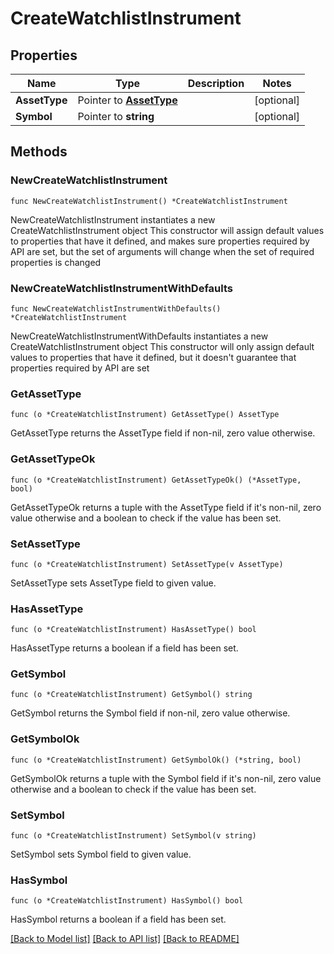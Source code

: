 # CreateWatchlistInstrument

## Properties

Name | Type | Description | Notes
------------ | ------------- | ------------- | -------------
**AssetType** | Pointer to [**AssetType**](AssetType.md) |  | [optional] 
**Symbol** | Pointer to **string** |  | [optional] 

## Methods

### NewCreateWatchlistInstrument

`func NewCreateWatchlistInstrument() *CreateWatchlistInstrument`

NewCreateWatchlistInstrument instantiates a new CreateWatchlistInstrument object
This constructor will assign default values to properties that have it defined,
and makes sure properties required by API are set, but the set of arguments
will change when the set of required properties is changed

### NewCreateWatchlistInstrumentWithDefaults

`func NewCreateWatchlistInstrumentWithDefaults() *CreateWatchlistInstrument`

NewCreateWatchlistInstrumentWithDefaults instantiates a new CreateWatchlistInstrument object
This constructor will only assign default values to properties that have it defined,
but it doesn't guarantee that properties required by API are set

### GetAssetType

`func (o *CreateWatchlistInstrument) GetAssetType() AssetType`

GetAssetType returns the AssetType field if non-nil, zero value otherwise.

### GetAssetTypeOk

`func (o *CreateWatchlistInstrument) GetAssetTypeOk() (*AssetType, bool)`

GetAssetTypeOk returns a tuple with the AssetType field if it's non-nil, zero value otherwise
and a boolean to check if the value has been set.

### SetAssetType

`func (o *CreateWatchlistInstrument) SetAssetType(v AssetType)`

SetAssetType sets AssetType field to given value.

### HasAssetType

`func (o *CreateWatchlistInstrument) HasAssetType() bool`

HasAssetType returns a boolean if a field has been set.

### GetSymbol

`func (o *CreateWatchlistInstrument) GetSymbol() string`

GetSymbol returns the Symbol field if non-nil, zero value otherwise.

### GetSymbolOk

`func (o *CreateWatchlistInstrument) GetSymbolOk() (*string, bool)`

GetSymbolOk returns a tuple with the Symbol field if it's non-nil, zero value otherwise
and a boolean to check if the value has been set.

### SetSymbol

`func (o *CreateWatchlistInstrument) SetSymbol(v string)`

SetSymbol sets Symbol field to given value.

### HasSymbol

`func (o *CreateWatchlistInstrument) HasSymbol() bool`

HasSymbol returns a boolean if a field has been set.


[[Back to Model list]](../README.md#documentation-for-models) [[Back to API list]](../README.md#documentation-for-api-endpoints) [[Back to README]](../README.md)


